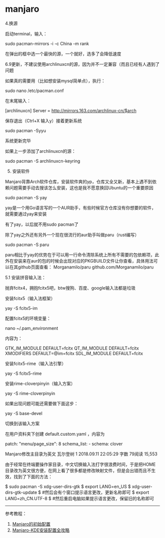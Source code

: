 # manjaro


4.换源

启动terminal，输入：

sudo pacman-mirrors -i -c China -m rank

在弹出的框中选一个最快的源，一个就好，选多了会降低速度

6.9更新，不建议使用archlinuxcn的源，因为并不一定兼容（而且已经有人遇到了问题

如果真的需要用（比如想安装mysql简单点），执行：

sudo nano /etc/pacman.conf

在末尾输入：

[archlinuxcn]
Server = http://mirrors.163.com/archlinux-cn/$arch

保存退出（Ctrl+X 输入y）接着更新系统

sudo pacman -Syyu

系统更新完毕

如果上一步添加了archlinuxcn的源：

sudo pacman -S archlinuxcn-keyring

5. 安装软件

Manjaro背靠Arch软件仓库，安装软件爽的yp，仓库又全又新，基本上遇不到依赖问题需要手动去搜该怎么安装，这也是我不愿意换回Ubuntu的一个重要原因

sudo pacman -S yay

yay是一个用Go语言写的一个AUR助手，有些时候官方仓库没有你想要的软件，就需要通过yay来安装

有了yay，以后就不用sudo pacman了

除了yay之外还有另外一个现在很流行的aur助手叫做paru（rust编写）

sudo pacman -S paru

paru相比于yay的优势在于可以用一行命令清除系统上所有不需要的包依赖项，此外在安装来在aur的包的时候会出现对应的PKGBUILD文件让你查看，具体用法可以在其github页面查看：
Morganamilo/paru​
github.com/Morganamilo/paru

5.1 安装拼音输入法：

抛弃fcitx4，拥抱fcitx5吧，btw搜狗、百度、google输入法都是垃圾

安装fcitx5（输入法框架）

yay -S fcitx5-im

配置fcitx5的环境变量：

nano ~/.pam_environment

内容为：

GTK_IM_MODULE DEFAULT=fcitx
QT_IM_MODULE  DEFAULT=fcitx
XMODIFIERS    DEFAULT=\@im=fcitx
SDL_IM_MODULE DEFAULT=fcitx

安装fcitx5-rime（输入法引擎）

yay -S fcitx5-rime

安装rime-cloverpinyin（输入方案）

yay -S rime-cloverpinyin

如果出现问题可能还需要做下面这步：

yay -S base-devel


切换到该输入方案

在用户资料夹下创建 default.custom.yaml ，内容为

patch:
  "menu/page_size": 8
  schema_list:
    - schema: clover



Manjaro修改主目录为英文
瓦尔登树
1
2018.09.11 22:05:29
字数 79阅读 15,553

由于经常在终端要操作家目录，中文切换输入法打字很浪费时间，于是把HOME目录改为英文很方便，在网上看了很多都是修改映射文件，但是会出错而且不生效，找到了下面的方法：

$ sudo pacman -S xdg-user-dirs-gtk
$ export LANG=en_US
$ xdg-user-dirs-gtk-update
$ #然后会有个窗口提示语言更改，更新名称即可
$ export LANG=zh_CN.UTF-8
$ #然后重启电脑如果提示语言更改，保留旧的名称即可










---
参考教程：
1. [Manjaro的初始配置](https://zhuanlan.zhihu.com/p/343125473)
2. [Manjaro-KDE安装配置全攻略](https://zhuanlan.zhihu.com/p/114296129)



